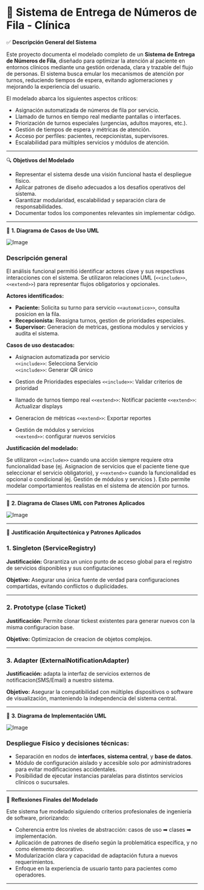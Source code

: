 # 🏥 Sistema de Entrega de Números de Fila - Clínica

✅ **Descripción General del Sistema**

Este proyecto documenta el modelado completo de un **Sistema de Entrega de Números de Fila**, diseñado para optimizar la atención al paciente en entornos clínicos mediante una gestión ordenada, clara y trazable del flujo de personas. El sistema busca emular los mecanismos de atención por turnos, reduciendo tiempos de espera, evitando aglomeraciones y mejorando la experiencia del usuario.

El modelado abarca los siguientes aspectos críticos:

- Asignación automatizada de números de fila por servicio.
- Llamado de turnos en tiempo real mediante pantallas o interfaces.
- Priorización de turnos especiales (urgencias, adultos mayores, etc.).
- Gestión de tiempos de espera y métricas de atención.
- Acceso por perfiles: pacientes, recepcionistas, supervisores.
- Escalabilidad para múltiples servicios y módulos de atención.

---

🔍 **Objetivos del Modelado**

- Representar el sistema desde una visión funcional hasta el despliegue físico.
- Aplicar patrones de diseño adecuados a los desafíos operativos del sistema.
- Garantizar modularidad, escalabilidad y separación clara de responsabilidades.
- Documentar todos los componentes relevantes sin implementar código.

---

🔹 **1. Diagrama de Casos de Uso UML**

![Image](https://github.com/user-attachments/assets/d46e2189-c127-4d07-ad20-7eef3760e2d8)

### Descripción general

El análisis funcional permitió identificar actores clave y sus respectivas interacciones con el sistema. Se utilizaron relaciones UML (`<<include>>`, `<<extend>>`) para representar flujos obligatorios y opcionales.

**Actores identificados:**

- **Paciente:** Solicita su turno para servicio `<<automatico>>`, consulta posicion en la fila.
- **Recepcionista:** Reasigna turnos, gestion de prioridades especiales.
- **Supervisor:** Generacion de metricas, gestiona modulos y servicios y audita el sistema.

**Casos de uso destacados:**

- Asignacion automatizada por servicio  
  `<<include>>`: Selecciona Servicio   
  `<<include>>`: Generar QR único

- Gestion de Prioridades especiales
  `<<include>>`: Validar criterios de prioridad

- llamado de turnos tiempo real
  `<<extend>>`: Notificar paciente
  `<<extend>>`: Actualizar displays

- Generacion de métricas
  `<<extend>>`: Exportar reportes

- Gestión de módulos y servicios  
  `<<extend>>`: configurar nuevos servicios

**Justificación del modelado:**

Se utilizaron `<<include>>` cuando una acción siempre requiere otra funcionalidad base (ej. Asignacion de servicios que el paciente tiene que seleccionar el servicio obligatorio), y `<<extend>>` cuando la funcionalidad es opcional o condicional (ej. Gestión de módulos y servicios ). Esto permite modelar comportamientos realistas en el sistema de atención por turnos.

---

🔹 **2. Diagrama de Clases UML con Patrones Aplicados**

![Image](https://github.com/user-attachments/assets/2caffe19-b77b-471a-8d32-f0044a8ddd15)

---

🧩 **Justificación Arquitectónica y Patrones Aplicados**

### 1. **Singleton (ServiceRegistry)**
**Justificación:**
Grarantiza un unico punto de acceso global para el registro de servicios disponibles y sus configutaciones

**Objetivo:**
Asegurar una única fuente de verdad para configuraciones compartidas, evitando conflictos o duplicidades.

---

### 2. **Prototype (clase Ticket)**
**Justificación:**
Permite clonar tickest existentes para generar nuevos con la misma configuracion base.

**Objetivo:**
Optimizacion de creacion de objetos complejos.

---

### 3. **Adapter (ExternalNotificationAdapter)**
**Justificación:**
adapta la interfaz de servicios externos de notificacion(SMS/Email) a nuestro sistema.

**Objetivo:**
Asegurar la compatibilidad con múltiples dispositivos o software de visualización, manteniendo la independencia del sistema central.

---

🔹 **3. Diagrama de Implementación UML**

![Image](https://github.com/user-attachments/assets/8f0e202f-c84f-4766-92e7-24e4f4b02b45)

### Despliegue Físico y decisiones técnicas:

- Separación en nodos de **interfaces**, **sistema central**, y **base de datos**.
- Módulo de configuración aislado y accesible solo por administradores para evitar modificaciones accidentales.
- Posibilidad de ejecutar instancias paralelas para distintos servicios clínicos o sucursales.

---

🧩 **Reflexiones Finales del Modelado**

Este sistema fue modelado siguiendo criterios profesionales de ingeniería de software, priorizando:

- Coherencia entre los niveles de abstracción: casos de uso ➡ clases ➡ implementación.
- Aplicación de patrones de diseño según la problemática específica, y no como elemento decorativo.
- Modularización clara y capacidad de adaptación futura a nuevos requerimientos.
- Enfoque en la experiencia de usuario tanto para pacientes como operadores.

---
